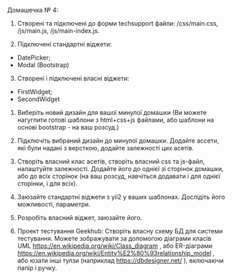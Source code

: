 
Домашечка № 4:

1. Створені та підключені до форми techsupport файли: /css/main.css, /js/main.js, /js/main-index.js.

2. Підключені стандартні віджети:
-  DatePicker;
-  Modal (Bootstrap)

3. Створені і підключені власні віджети:
-  FirstWidget;
-  SecondWidget



1. Виберіть новий дизайн для вашої минулої домашки (Ви можете нагуглити
готові шаблони з html+css+js файлами, або шаблони на основі bootstrap - на
ваш розсуд.)

2. Підключіть вибраний дизайн до минулої домашки. Додайте ассети, які були
надані з версткою, додайте залежності цих асетів.

3. Створіть власний клас асетів, створіть власний css та js-файл, налаштуйте
 залежності. Додайте його до однієї зі сторінок домашки, або до всіх сторінок
(на ваш розсуд, навчіться додавати і для однієї сторінки, і для всіх).

4. Заюзайте стандартні віджети з yii2 у ваших шаблонах. Дослідіть його
можливості, параметри.

5. Розробіть власний віджет, заюзайте його.

6. Проект тестування Geekhub: Створіть власну схему БД для системи тестування. Можете зображувати за допомогою діаграми класів UML https://en.wikipedia.org/wiki/Class_diagram , або ER-діаграми https://en.wikipedia.org/wiki/Entity%E2%80%93relationship_model , або юзати інші тулзи (наприклад https://dbdesigner.net/ ), включаючи папір і ручку.﻿
